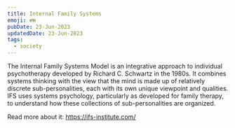 ```yaml
---
title: Internal Family Systems
emoji: 👪
pubDate: 23-Jun-2023
updatedDate: 23-Jun-2023
tags:
  - society
---
```


The Internal Family Systems Model is an integrative approach to individual psychotherapy developed by Richard C. Schwartz in the 1980s. It combines systems thinking with the view that the mind is made up of relatively discrete sub-personalities, each with its own unique viewpoint and qualities. IFS uses systems psychology, particularly as developed for family therapy, to understand how these collections of sub-personalities are organized.

Read more about it: https://ifs-institute.com/
